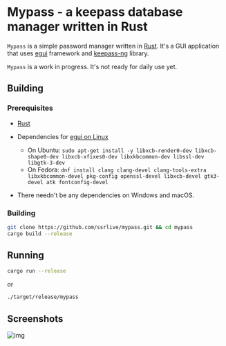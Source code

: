 Mypass - a keepass database manager written in Rust
===========================

`Mypass` is a simple password manager written in [Rust](https://www.rust-lang.org/).
It's a GUI application that uses [egui](https://crates.io/crates/eframe) framework and [keepass-ng](https://crates.io/crates/keepass-ng) library.

`Mypass` is a work in progress. It's not ready for daily use yet.

## Building

### Prerequisites

- [Rust](https://rustup.rs)
- Dependencies for [egui on Linux](https://github.com/emilk/egui#demo)
 
   * On Ubuntu: `sudo apt-get install -y libxcb-render0-dev libxcb-shape0-dev libxcb-xfixes0-dev libxkbcommon-dev libssl-dev libgtk-3-dev`
   * On Fedora: `dnf install clang clang-devel clang-tools-extra libxkbcommon-devel pkg-config openssl-devel libxcb-devel gtk3-devel atk fontconfig-devel`

- There needn't be any dependencies on Windows and macOS.

### Building

```bash
git clone https://github.com/ssrlive/mypass.git && cd mypass
cargo build --release
```

## Running

```bash
cargo run --release
```
or
```bash
./target/release/mypass
```

## Screenshots

![img](https://github.com/ssrlive/mypass/assets/30760636/4ded1594-e0d8-4ed1-ba18-233ab0e87f08)
